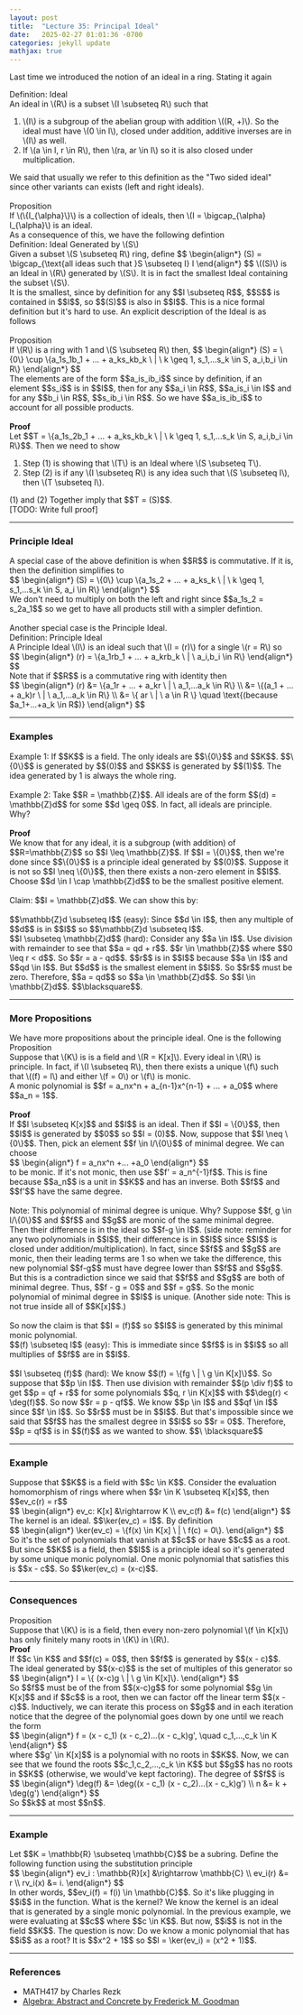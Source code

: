 ```yaml
---
layout: post
title:  "Lecture 35: Principal Ideal"
date:   2025-02-27 01:01:36 -0700
categories: jekyll update
mathjax: true
---
```

Last time we introduced the notion of an ideal in a ring. Stating it again
<br>
<!----------------------------------------------------------------------------->
<div class="mintheaderdiv">
Definition: Ideal
</div>
<div class="mintbodydiv">
An ideal in \(R\) is a subset \(I \subseteq R\) such that
<ol>
	<li>\(I\) is a subgroup of the abelian group with addition \((R, +)\). So the ideal must have \(0 \in I\), closed under addition, additive inverses are in \(I\) as well.</li>
	<li>If \(a \in I, r \in R\), then \(ra, ar \in I\) so it is also closed under multiplication.</li>
</ol>
</div>
We said that usually we refer to this definition as the "Two sided ideal" since other variants can exists (left and right ideals).
<br>
<br>
<!----------------------------------------------------------------------------->
<div class="peachheaderdiv">
Proposition
</div>
<div class="peachbodydiv">
If \(\{I_{\alpha}\}\) is a collection of ideals, then \(I = \bigcap_{\alpha} I_{\alpha}\) is an ideal. 
</div>
As a consequence of this, we have the following defintion
<br>
<!----------------------------------------------------------------------------->
<div class="mintheaderdiv">
Definition: Ideal Generated by \(S\)
</div>
<div class="mintbodydiv">
Given a subset \(S \subseteq R\) ring, define 
$$
\begin{align*}
(S) = \bigcap_{\text{all ideas such that }S \subseteq I} I
\end{align*}
$$
\((S)\) is an Ideal in \(R\) generated by \(S\). It is in fact the smallest Ideal containing the subset \(S\).
</div>
It is the smallest, since by definition for any $$I \subseteq R$$, $$S$$ is contained in $$I$$, so $$(S)$$ is also in $$I$$. This is a nice formal definition but it's hard to use. An explicit description of the Ideal is as follows
<br>
<br>
<!----------------------------------------------------------------------------->
<div class="peachheaderdiv">
Proposition
</div>
<div class="peachbodydiv">
If \(R\) is a ring with 1 and \(S \subseteq R\) then,
$$
\begin{align*}
(S) = \{0\} \cup \{a_1s_1b_1 + ... + a_ks_kb_k \ | \ k \geq 1, s_1,...s_k \in S, a_i,b_i \in R\}
\end{align*}
$$
</div>
The elements are of the form $$a_is_ib_i$$ since by definition, if an element $$s_i$$ is in $$I$$, then for any $$a_i \in R$$, $$a_is_i \in I$$ and for any $$b_i \in R$$, $$s_ib_i \in R$$. So we have $$a_is_ib_i$$ to account for all possible products.
<br>
<br>
<b>Proof</b>
<br>
Let $$T = \{a_1s_2b_1 + ... + a_ks_kb_k \ | \ k \geq 1, s_1,...s_k \in S, a_i,b_i \in R\}$$. Then we need to show
<ol>
<li>Step (1) is showing that \(T\) is an Ideal where \(S \subseteq T\).</li>
<li>Step (2) is if any \(I \subseteq R\) is any idea such that \(S \subseteq I\), then \(T \subseteq I\).</li>
</ol>
(1) and (2) Together imply that $$T = (S)$$. <br>
[TODO: Write full proof]
<hr>

<!------------------------------------------------------------------------->
<h3>Principle Ideal</h3>
A special case of the above definition is when $$R$$ is commutative. If it is, then the definition simplifies to
<div>
$$
\begin{align*}
(S) = \{0\} \cup \{a_1s_2 + ... + a_ks_k \ | \ k \geq 1, s_1,...s_k \in S, a_i \in R\}
\end{align*}
$$
</div>
We don't need to multiply on both the left and right since $$a_1s_2 = s_2a_1$$ so we get to have all products still with a simpler defintion.
<br>
<br>
Another special case is the Principle Ideal.
<br>
<!----------------------------------------------------------------------------->
<div class="mintheaderdiv">
Definition: Principle Ideal
</div>
<div class="mintbodydiv">
A Principle Ideal \(I\) is an ideal such that \(I = (r)\) for a single \(r = R\) so
$$
\begin{align*}
(r) = \{a_1rb_1 + ... + a_krb_k \ | \  a_i,b_i \in R\}
\end{align*}
$$
</div>
Note that if $$R$$ is a commutative ring with identity then
<div>
$$
\begin{align*}
(r) &= \{a_1r + ... + a_kr \ | \  a_1,...a_k \in R\} \\
    &= \{(a_1 + ... + a_k)r \ | \  a_1,...a_k \in R\} \\
	&= \{ ar \ | \ a \in R \} \quad \text{(because $a_1+...+a_k \in R$)}
\end{align*}
$$
</div>
<hr>

<!------------------------------------------------------------------------->
<h3>Examples</h3>
Example 1: If $$K$$ is a field. The only ideals are $$\{0\}$$ and $$K$$. $$\{0\}$$ is generated by $$(0)$$ and $$K$$ is generated by $$(1)$$. The idea generated by 1 is always the whole ring.
<br>
<br>
Example 2: Take $$R = \mathbb{Z}$$. All ideals are of the form $$(d) = \mathbb{Z}d$$ for some $$d \geq 0$$. In fact, all ideals are principle. Why? 
<br>
<br>
<b>Proof</b>
<br>
We know that for any ideal, it is a subgroup (with addition) of $$R=\mathbb{Z}$$ so $$I \leq \mathbb{Z}$$. If $$I = \{0\}$$, then we're done since $$\{0\}$$ is a principle ideal generated by $$(0)$$. Suppose it is not so $$I \neq \{0\}$$, then there exists a non-zero element in $$I$$. Choose $$d \in I \cap \mathbb{Z}d$$ to be the smallest positive element. 
<br>
<br>
Claim: $$I = \mathbb{Z}d$$. We can show this by:
<br>
<br>
$$\mathbb{Z}d \subseteq I$$ (easy): Since $$d \in I$$, then any multiple of $$d$$ is in $$I$$ so $$\mathbb{Z}d \subseteq I$$.
<br>
$$I \subseteq \mathbb{Z}d$$ (hard): Consider any $$a \in I$$. Use division with remainder to see that $$a = qd + r$$. $$r \in \mathbb{Z}$$ where $$0 \leq r < d$$. So $$r = a - qd$$. $$r$$ is in $$I$$ because $$a \in I$$ and $$qd \in I$$. But $$d$$ is the smallest element in $$I$$. So $$r$$ must be zero. Therefore, $$a = qd$$ so $$a \in \mathbb{Z}d$$. So $$I \in \mathbb{Z}d$$. $$\blacksquare$$. 
<hr>

<!------------------------------------------------------------------------->
<h3>More Propositions</h3>
We have more propositions about the principle ideal. One is the following
<br>
<!----------------------------------------------------------------------------->
<div class="peachheaderdiv">
Proposition
</div>
<div class="peachbodydiv">
Suppose that \(K\) is is a field and \(R = K[x]\). Every ideal in \(R\) is principle. In fact, if \(I \subseteq R\), then there exists a unique \(f\) such that \((f) = I\) and either \(f = 0\) or \(f\) is monic.
</div>
A monic polynomial is $$f = a_nx^n + a_{n-1}x^{n-1} + ... + a_0$$ where $$a_n = 1$$.
<br>
<br>
<b>Proof</b>
<br>
If $$I \subseteq K[x]$$ and $$I$$ is an ideal. Then if $$I = \{0\}$$, then $$I$$ is generated by $$0$$ so $$I = (0)$$. Now, suppose that $$I \neq \{0\}$$. Then, pick an element $$f \in I/\{0\}$$ of minimal degree. We can choose 
<div>
$$
\begin{align*}
f = a_nx^n +... +a_0
\end{align*}
$$
</div>
to be monic. If it's not monic, then use $$f' = a_n^{-1}f$$. This is fine because $$a_n$$ is a unit in $$K$$ and has an inverse. Both $$f$$ and $$f'$$ have the same degree. 
<br>
<br>
Note: This polynomial of minimal degree is unique. Why? Suppose $$f, g \in I/\{0\}$$ and $$f$$ and $$g$$ are monic of the same minimal degree. Then their difference is in the ideal so $$f-g \in I$$. (side note: reminder for any two polynomials in $$I$$, their difference is in $$I$$ since $$I$$ is closed under addition/multiplication). In fact, since $$f$$ and $$g$$ are monic, then their leading terms are 1 so when we take the difference, this new polynomial $$f-g$$ must have degree lower than $$f$$ and $$g$$. But this is a contradiction since we said that $$f$$ and $$g$$ are both of minimal degree. Thus, $$f - g = 0$$ and $$f = g$$. So the monic polynomial of minimal degree in $$I$$ is unique. (Another side note: This is not true inside all of $$K[x]$$.)
<br>
<br>
So now the claim is that $$I = (f)$$ so $$I$$ is generated by this minimal monic polynomial. <br>
$$(f) \subseteq I$$ (easy): This is immediate since $$f$$ is in $$I$$ so all multiplies of $$f$$ are in $$I$$.<br><br>
$$I \subseteq (f)$$ (hard): We know $$(f) = \{fg \ | \ g \in K[x]\}$$. So suppose that $$p \in I$$. Then use division with remainder $$(p \div f)$$ to get $$p = qf + r$$ for some polynomials $$q, r \in K[x]$$ with $$\deg(r) < \deg(f)$$. So now $$r = p - qf$$. We know $$p \in I$$ and $$qf \in I$$ since $$f \in I$$. So $$r$$ must be in $$I$$. But that's impossible since we said that $$f$$ has the smallest degree in $$I$$ so $$r = 0$$. Therefore, $$p = qf$$ is in $$(f)$$ as we wanted to show. $$\ \blacksquare$$
<hr>

<!------------------------------------------------------------------------->
<h3>Example</h3>
Suppose that $$K$$ is a field with $$c \in K$$. Consider the evaluation homomorphism of rings where when $$r \in K \subseteq K[x]$$, then $$ev_c(r) = r$$
<div>
$$
\begin{align*}
ev_c: K[x] &\rightarrow K \\
      ev_c(f) &= f(c)
\end{align*}
$$
</div>
The kernel is an ideal. $$\ker(ev_c) = I$$. By definition
<div>
$$
\begin{align*}
\ker(ev_c) = \{f(x) \in K[x] \ | \ f(c) = 0\}.
\end{align*}
$$
</div>
So it's the set of polynomials that vanish at $$c$$ or have $$c$$ as a root. But since $$K$$ is a field, then $$I$$ is a principle ideal so it's generated by some unique monic polynomial. One monic polynomial that satisfies this is $$x - c$$. So $$\ker(ev_c) = (x-c)$$. 
<hr>

<!------------------------------------------------------------------------->
<h3>Consequences</h3>
<!----------------------------------------------------------------------------->
<div class="peachheaderdiv">
Proposition
</div>
<div class="peachbodydiv">
Suppose that \(K\) is is a field, then every non-zero polynomial \(f \in K[x]\) has only finitely many roots in \(K\) in \(R\).
</div>
<b>Proof</b>
<br>
If $$c \in K$$ and $$f(c) = 0$$, then $$f$$ is generated by $$(x - c)$$. The ideal generated by $$(x-c)$$ is the set of multiples of this generator so
<div>
$$
\begin{align*}
I = \{ (x-c)g \ | \ g \in K[x]\}.
\end{align*}
$$
</div>
So $$f$$ must be of the from $$(x-c)g$$ for some polynomial $$g \in K[x]$$ and if $$c$$ is a root, then we can factor off the linear term $$(x - c)$$. Inductively, we can iterate this process on $$g$$ and in each iteration notice that the degree of the polynomial goes down by one until we reach the form
<div>
$$
\begin{align*}
f = (x - c_1) (x - c_2)...(x - c_k)g', \quad c_1,...,c_k \in K
\end{align*}
$$
</div>
where $$g' \in K[x]$$ is a polynomial with no roots in $$K$$. Now, we can see that we found the roots $$c_1,c_2,...,c_k \in K$$ but $$g$$ has no roots in $$K$$ (otherwise, we would've kept factoring). The degree of $$f$$ is 
<div>
$$
\begin{align*}
\deg(f) &= \deg((x - c_1) (x - c_2)...(x - c_k)g') \\
n &= k + \deg(g')
\end{align*}
$$
</div>
So $$k$$ at most $$n$$. 
<hr>

<!------------------------------------------------------------------------->
<h3>Example</h3>
Let $$K = \mathbb{R} \subseteq \mathbb{C}$$ be a subring. Define the following function using the substitution principle
<div>
$$
\begin{align*}
ev_i : \mathbb{R}[x] &\rightarrow \mathbb{C} \\
               ev_i(r) &= r \\
			   rv_i(x) &= i.
\end{align*}
$$
</div>
In other words, $$ev_i(f) = f(i) \in \mathbb{C}$$. So it's like plugging in $$i$$ in the function. What is the kernel? We know the kernel is an ideal that is generated by a single monic polynomial. In the previous example, we were evaluating at $$c$$ where $$c \in K$$. But now, $$i$$ is not in the field $$K$$. The question is now: Do we know a monic polynomial that has $$i$$ as a root? It is $$x^2 + 1$$ so $$I = \ker(ev_i) = (x^2 + 1)$$.
<hr>

<!------------------------------------------------------------------------->
<h3>References</h3>
<ul>
	<li>MATH417 by Charles Rezk</li>
	<li><a href="https://homepage.divms.uiowa.edu/~goodman/algebrabook.dir/algebrabook.html">Algebra: Abstract and Concrete by Frederick M. Goodman</a></li>
</ul>






















